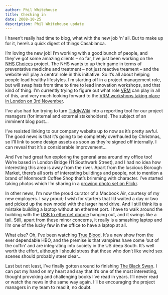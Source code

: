 ```yaml
---
author: Phil Whitehouse
title: Checking in
date: 2008-10-25
description: Phil Whitehouse update
---
```

I haven’t really had time to blog, what with the new job ‘n’ all. But to make up for it, here’s a quick digest of things Casablanca.

I’m loving the new job! I’m working with a good bunch of people, and they’ve got some amazing clients – so far, I’ve just been working on the [NHS Choices](http://www.nhs.uk/) project. The NHS wants to up their game in terms of preventative medicine and treatment – not just reactive treament – and the website will play a central role in this initiative. So it’s all about helping people lead healthy lifestyles. I’m starting off in a project management role, but will swap hats from time to time to lead innovation workshops, and that kind of thing. I’m currently trying to figure out what role [VRM](http://cyber.law.harvard.edu/projectvrm/Main_Page) can play in all of this, and very much looking forward to the [VRM workshops taking place in London on 3rd November](http://www.vrmhub.net/vrm-hub-events/unlocking-the-see-saw/).

I’ve also had fun trying to turn [TiddlyWiki](http://www.tiddlywiki.com/) into a reporting tool for our project managers (for internal and external stakeholders). The subject of an imminent blog post…

I’ve resisted linking to our company website up to now as it’s pretty awful. The good news is that it’s going to be completely overhauled by Christmas, so I’ll link to some design assets as soon as they’re signed off internally. I can reveal that it’s a considerable improvement…

And I’ve had great fun exploring the general area around my office too! We’re based in London Bridge (11 Southwark Street), and I had no idea how interesting this area is away from the river. Apart from the luscious Borough Market, there’s all sorts of interesting buildings and people, not to mention a brand of Monmouth Coffee Shop that’s brimming with character. I’ve started taking photos which I’m sharing in a [growing photo set on Flickr](http://www.flickr.com/photos/philliecasablanca/sets/72157608352690068/).

In other news, I’m now the proud curator of a Macbook Air, courtesy of my new employers. I say proud; I wish for starters that I’d waited a day or two and picked up the new model with the larger hard drive. And I still think its a mistake building a laptop without an ethernet port. I have to walk around the building with the [USB to ethernet dongle](http://store.apple.com/us/product/MB442Z/A) hanging out, and it swings like a tail. Still, apart from these minor concerns, it really is a smashing laptop and I’m one of the lucky few in the office to have a laptop at all.

What else? Oh, I’ve been watching [True Blood](http://en.wikipedia.org/wiki/True_Blood). It’s a new show from the ever dependable HBO, and the premise is that vampires have come ‘out of the coffin’ and are integrating into society in the US deep South. It’s well worth the effort, although I should stress that those who don’t like weird sex scenes should probably steer clear…

Last but not least, I’ve finally gotten around to finishing [The Black Swan](http://www.amazon.co.uk/Black-Swan-Impact-Highly-Improbable/dp/0141034599/ref=sr_1_1?ie=UTF8&s=books&qid=1224955788&sr=8-1). I can put my hand on my heart and say that it’s one of the most interesting, thought provoking and challenging books I’ve read in years. I’ll never read or watch the news in the same way again. I’ll be encouraging the project managers in my team to read it, no doubt.
